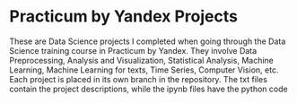 # Practicum by Yandex Projects
These are Data Science projects I completed when going through the Data Science training course in Practicum by Yandex.
They involve Data Preprocessing, Analysis and Visualization, Statistical Analysis, Machine Learning, Machine Learning for texts, Time Series, Computer Vision, etc.
Each project is placed in its own branch in the repository. The txt files contain the project descriptions, while the ipynb files have the python code
